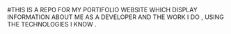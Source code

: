 #THIS IS A REPO FOR MY PORTIFOLIO WEBSITE WHICH DISPLAY INFORMATION ABOUT ME AS A DEVELOPER AND THE WORK I DO , USING THE TECHNOLOGIES I KNOW . 

